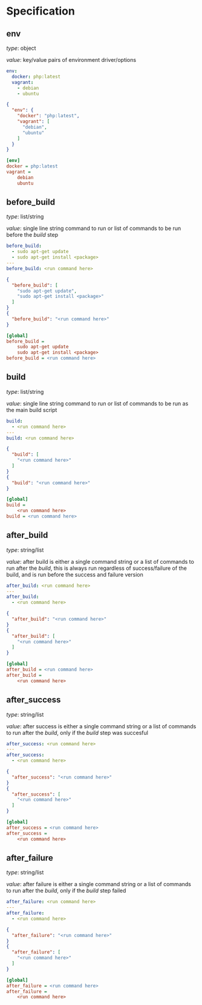Specification
=============

## env

*type*: object

*value*: key/value pairs of environment driver/options

```yaml
env:
  docker: php:latest
  vagrant:
    - debian
    - ubuntu
```

```json
{
  "env": {
    "docker": "php:latest",
    "vagrant": [
      "debian",
      "ubuntu"
    ]
  }
}
```

```ini
[env]
docker = php:latest
vagrant =
    debian
    ubuntu
```

## before_build

*type*: list/string

*value*: single line string command to run or list of commands to be run before the _build_ step

```yaml
before_build:
  - sudo apt-get update
  - sudo apt-get install <package>
---
before_build: <run command here>
```

```json
{
  "before_build": [
    "sudo apt-get update",
    "sudo apt-get install <package>"
  ]
}
{
  "before_build": "<run command here>"
}
```

```ini
[global]
before_build =
    sudo apt-get update
    sudo apt-get install <package>
before_build = <run command here>
```

## build

*type*: list/string

*value*: single line string command to run or list of commands to be run as the main build script

```yaml
build:
  - <run command here>
---
build: <run command here>
```

```json
{
  "build": [
    "<run command here>"
  ]
}
{
  "build": "<run command here>"
}
```

```ini
[global]
build =
    <run command here>
build = <run command here>
```

## after_build

*type*: string/list

*value*: after build is either a single command string or a list of commands to run after the _build_, this is always run
regardless of success/failure of the build, and is run before the success and failure version
```yaml
after_build: <run command here>
---
after_build:
  - <run command here>
```

```json
{
  "after_build": "<run command here>"
}
{
  "after_build": [
    "<run command here>"
  ]
}
```

```ini
[global]
after_build = <run command here>
after_build =
    <run command here>
```

## after_success

*type*: string/list

*value*: after success is either a single command string or a list of commands to run after the _build_,
only if the _build_ step was succesful

```yaml
after_success: <run command here>
---
after_success:
  - <run command here>
```

```json
{
  "after_success": "<run command here>"
}
{
  "after_success": [
    "<run command here>"
  ]
}
```

```ini
[global]
after_success = <run command here>
after_success =
    <run command here>
```

## after_failure

*type*: string/list

*value*: after failure is either a single command string or a list of commands to run after the _build_,
only if the _build_ step failed

```yaml
after_failure: <run command here>
---
after_failure:
  - <run command here>
```

```json
{
  "after_failure": "<run command here>"
}
{
  "after_failure": [
    "<run command here>"
  ]
}
```

```ini
[global]
after_failure = <run command here>
after_failure =
    <run command here>
```
